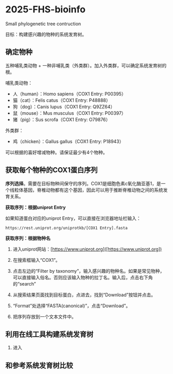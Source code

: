# 2025-FHS-bioinfo
Small phylogenetic tree contruction

目标：构建感兴趣的物种的系统发育树。

## 确定物种

五种哺乳类动物 + 一种非哺乳类（外类群）。加入外类群，可以确定系统发育树的根。

哺乳类动物：

- 人（human）：Homo sapiens（COX1 Entry: P00395）
- 猫（cat）：Felis catus（COX1 Entry: P48888）
- 狗（dog）：Canis lupus（COX1 Entry: Q9ZZ64）
- 鼠（mouse）：Mus musculus（COX1 Entry: P00397）
- 猪（pig）：Sus scrofa（COX1 Entry: O79876）

外类群：

- 鸡（chicken）：Gallus gallus（COX1 Entry: P18943）

可以根据的喜好增减物种。请保证最少有4个物种。

## 获取每个物种的COX1蛋白序列

**序列选择**。需要在目标物种间保守的序列。COX1是细胞色素c氧化酶亚基1，是一个线粒体基因，脊椎动物都有这个基因，因此可以用于推断脊椎动物之间的系统发育关系。

**获取序列：根据uniprot Entry**

如果知道蛋白对应的uniprot Entry，可以直接在浏览器地址栏输入：

`https://rest.uniprot.org/uniprotkb/[COX1 Entry].fasta`

**获取序列：根据物种名**

1. 进入uniprot网站：[https://www.uniprot.org]([https://www.uniprot.org])

2. 在搜索框输入“COX1”。

3. 点击左边的“Filter by taxonomy”，输入感兴趣的物种名。如果是常见物种，可以直接输入俗名。否则应该输入物种的拉丁名。输入后，点击右下角的“search”

4. 从搜索结果页面找到目标蛋白，点进去，找到“Download”按钮并点击。

5. “Format”处选择“FASTA(canonical)”，点击“Download”。

6. 把序列存放到一个文本文件中。

## 利用在线工具构建系统发育树

1. 进入

## 和参考系统发育树比较
